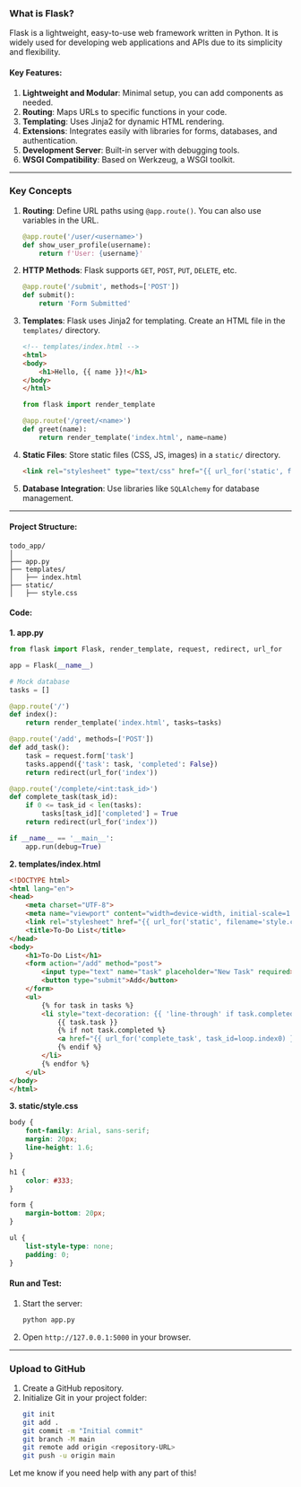 ### **What is Flask?**

Flask is a lightweight, easy-to-use web framework written in Python. It is widely used for developing web applications and APIs due to its simplicity and flexibility.

#### Key Features:
1. **Lightweight and Modular**: Minimal setup, you can add components as needed.
2. **Routing**: Maps URLs to specific functions in your code.
3. **Templating**: Uses Jinja2 for dynamic HTML rendering.
4. **Extensions**: Integrates easily with libraries for forms, databases, and authentication.
5. **Development Server**: Built-in server with debugging tools.
6. **WSGI Compatibility**: Based on Werkzeug, a WSGI toolkit.

---


### **Key Concepts**

1. **Routing**:
   Define URL paths using `@app.route()`. You can also use variables in the URL.
   ```python
   @app.route('/user/<username>')
   def show_user_profile(username):
       return f'User: {username}'
   ```

2. **HTTP Methods**:
   Flask supports `GET`, `POST`, `PUT`, `DELETE`, etc.
   ```python
   @app.route('/submit', methods=['POST'])
   def submit():
       return 'Form Submitted'
   ```

3. **Templates**:
   Flask uses Jinja2 for templating. Create an HTML file in the `templates/` directory.
   ```html
   <!-- templates/index.html -->
   <html>
   <body>
       <h1>Hello, {{ name }}!</h1>
   </body>
   </html>
   ```
   ```python
   from flask import render_template

   @app.route('/greet/<name>')
   def greet(name):
       return render_template('index.html', name=name)
   ```

4. **Static Files**:
   Store static files (CSS, JS, images) in a `static/` directory.
   ```html
   <link rel="stylesheet" type="text/css" href="{{ url_for('static', filename='style.css') }}">
   ```

5. **Database Integration**:
   Use libraries like `SQLAlchemy` for database management.

---



#### **Project Structure**:
```
todo_app/
│
├── app.py
├── templates/
│   ├── index.html
├── static/
│   ├── style.css
```

#### **Code**:

**1. app.py**
```python
from flask import Flask, render_template, request, redirect, url_for

app = Flask(__name__)

# Mock database
tasks = []

@app.route('/')
def index():
    return render_template('index.html', tasks=tasks)

@app.route('/add', methods=['POST'])
def add_task():
    task = request.form['task']
    tasks.append({'task': task, 'completed': False})
    return redirect(url_for('index'))

@app.route('/complete/<int:task_id>')
def complete_task(task_id):
    if 0 <= task_id < len(tasks):
        tasks[task_id]['completed'] = True
    return redirect(url_for('index'))

if __name__ == '__main__':
    app.run(debug=True)
```

**2. templates/index.html**
```html
<!DOCTYPE html>
<html lang="en">
<head>
    <meta charset="UTF-8">
    <meta name="viewport" content="width=device-width, initial-scale=1.0">
    <link rel="stylesheet" href="{{ url_for('static', filename='style.css') }}">
    <title>To-Do List</title>
</head>
<body>
    <h1>To-Do List</h1>
    <form action="/add" method="post">
        <input type="text" name="task" placeholder="New Task" required>
        <button type="submit">Add</button>
    </form>
    <ul>
        {% for task in tasks %}
        <li style="text-decoration: {{ 'line-through' if task.completed else 'none' }};">
            {{ task.task }}
            {% if not task.completed %}
            <a href="{{ url_for('complete_task', task_id=loop.index0) }}">Mark as Completed</a>
            {% endif %}
        </li>
        {% endfor %}
    </ul>
</body>
</html>
```

**3. static/style.css**
```css
body {
    font-family: Arial, sans-serif;
    margin: 20px;
    line-height: 1.6;
}

h1 {
    color: #333;
}

form {
    margin-bottom: 20px;
}

ul {
    list-style-type: none;
    padding: 0;
}
```

#### **Run and Test**:
1. Start the server:
   ```bash
   python app.py
   ```
2. Open `http://127.0.0.1:5000` in your browser.

---

### **Upload to GitHub**
1. Create a GitHub repository.
2. Initialize Git in your project folder:
   ```bash
   git init
   git add .
   git commit -m "Initial commit"
   git branch -M main
   git remote add origin <repository-URL>
   git push -u origin main
   ```

Let me know if you need help with any part of this!
